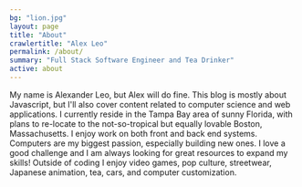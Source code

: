 ```yaml
---
bg: "lion.jpg"
layout: page
title: "About"
crawlertitle: "Alex Leo"
permalink: /about/
summary: "Full Stack Software Engineer and Tea Drinker"
active: about
---
```



My name is Alexander Leo, but Alex will do fine. This blog is mostly about Javascript, but I'll also cover content related to computer science and web applications. I currently reside in the Tampa Bay area of sunny Florida, with plans to re-locate to the not-so-tropical but equally lovable Boston, Massachusetts. I enjoy work on both front and back end systems. Computers are my biggest passion, especially building new ones. I love a good challenge and I am always looking for great resources to expand my skills! Outside of coding I enjoy video games, pop culture, streetwear, Japanese animation, tea, cars, and computer customization.
